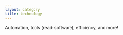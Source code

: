 ```yaml
---
layout: category
title: technology
---
```


Automation, tools (read: software), efficiency, and more!
